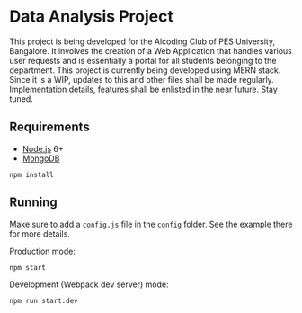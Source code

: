 # Data Analysis Project
This project is being developed for the Alcoding Club of PES University, Bangalore.
It involves the creation of a Web Application that handles various user requests and is essentially a portal for all students belonging to the department.
This project is currently being developed using MERN stack. Since it is a WIP, updates to this and other files shall be made regularly.
Implementation details, features shall be enlisted in the near future. Stay tuned.


## Requirements

- [Node.js](https://nodejs.org/en/) 6+
- [MongoDB](https://docs.mongodb.com/manual/installation/)

```shell
npm install
```


## Running

Make sure to add a `config.js` file in the `config` folder. See the example there for more details.

Production mode:

```shell
npm start
```

Development (Webpack dev server) mode:

```shell
npm run start:dev
```

